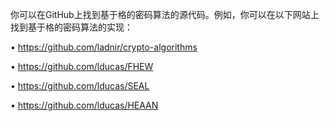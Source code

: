 你可以在GitHub上找到基于格的密码算法的源代码。例如，你可以在以下网站上找到基于格的密码算法的实现：

•  https://github.com/ladnir/crypto-algorithms

•  https://github.com/lducas/FHEW

•  https://github.com/lducas/SEAL

•  https://github.com/lducas/HEAAN